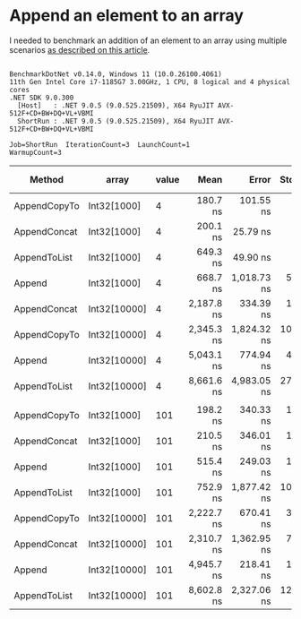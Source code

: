 # Append an element to an array

I needed to benchmark an addition of an element to an array using multiple scenarios [as described on this article](https://www.techiedelight.com/add-new-elements-array-csharp/).

```

BenchmarkDotNet v0.14.0, Windows 11 (10.0.26100.4061)
11th Gen Intel Core i7-1185G7 3.00GHz, 1 CPU, 8 logical and 4 physical cores
.NET SDK 9.0.300
  [Host]   : .NET 9.0.5 (9.0.525.21509), X64 RyuJIT AVX-512F+CD+BW+DQ+VL+VBMI
  ShortRun : .NET 9.0.5 (9.0.525.21509), X64 RyuJIT AVX-512F+CD+BW+DQ+VL+VBMI

Job=ShortRun  IterationCount=3  LaunchCount=1  
WarmupCount=3  

```
| Method       | array        | value | Mean       | Error       | StdDev    | StdErr    | Min        | Max        | Op/s        | Ratio | Gen0    | Gen1   | Allocated | Alloc Ratio |
|------------- |------------- |------ |-----------:|------------:|----------:|----------:|-----------:|-----------:|------------:|------:|--------:|-------:|----------:|------------:|
| AppendCopyTo | Int32[1000]  | 4     |   180.7 ns |   101.55 ns |   5.57 ns |   3.21 ns |   175.9 ns |   186.8 ns | 5,535,487.0 |  0.27 |  0.6425 |      - |   3.94 KB |        1.00 |
| AppendConcat | Int32[1000]  | 4     |   200.1 ns |    25.79 ns |   1.41 ns |   0.82 ns |   199.1 ns |   201.8 ns | 4,996,527.8 |  0.30 |  0.6564 |      - |   4.02 KB |        1.02 |
| AppendToList | Int32[1000]  | 4     |   649.3 ns |    49.90 ns |   2.74 ns |   1.58 ns |   646.7 ns |   652.1 ns | 1,540,107.5 |  0.98 |  2.5673 | 0.0916 |  15.73 KB |        4.00 |
| Append       | Int32[1000]  | 4     |   668.7 ns | 1,018.73 ns |  55.84 ns |  32.24 ns |   619.4 ns |   729.3 ns | 1,495,422.9 |  1.00 |  0.6418 |      - |   3.94 KB |        1.00 |
| AppendConcat | Int32[10000] | 4     | 2,187.8 ns |   334.39 ns |  18.33 ns |  10.58 ns | 2,173.5 ns | 2,208.4 ns |   457,085.0 |  3.29 |  6.3667 |      - |  39.18 KB |        9.95 |
| AppendCopyTo | Int32[10000] | 4     | 2,345.3 ns | 1,824.32 ns | 100.00 ns |  57.73 ns | 2,238.9 ns | 2,437.3 ns |   426,381.8 |  3.52 |  6.3286 |      - |  39.09 KB |        9.93 |
| Append       | Int32[10000] | 4     | 5,043.1 ns |   774.94 ns |  42.48 ns |  24.52 ns | 4,994.1 ns | 5,067.7 ns |   198,289.5 |  7.58 |  6.3248 |      - |  39.09 KB |        9.93 |
| AppendToList | Int32[10000] | 4     | 8,661.6 ns | 4,983.05 ns | 273.14 ns | 157.70 ns | 8,397.2 ns | 8,942.7 ns |   115,451.6 | 13.01 | 25.4211 | 8.4534 | 156.36 KB |       39.71 |
|              |              |       |            |             |           |           |            |            |             |       |         |        |           |             |
| AppendCopyTo | Int32[1000]  | 101   |   198.2 ns |   340.33 ns |  18.65 ns |  10.77 ns |   176.7 ns |   210.1 ns | 5,045,771.8 |  0.38 |  0.6425 |      - |   3.94 KB |        1.00 |
| AppendConcat | Int32[1000]  | 101   |   210.5 ns |   346.01 ns |  18.97 ns |  10.95 ns |   195.3 ns |   231.7 ns | 4,751,680.5 |  0.41 |  0.6564 |      - |   4.02 KB |        1.02 |
| Append       | Int32[1000]  | 101   |   515.4 ns |   249.03 ns |  13.65 ns |   7.88 ns |   500.0 ns |   526.0 ns | 1,940,360.6 |  1.00 |  0.6418 |      - |   3.94 KB |        1.00 |
| AppendToList | Int32[1000]  | 101   |   752.9 ns | 1,877.42 ns | 102.91 ns |  59.41 ns |   677.3 ns |   870.1 ns | 1,328,244.1 |  1.46 |  2.5673 | 0.0916 |  15.73 KB |        4.00 |
| AppendCopyTo | Int32[10000] | 101   | 2,222.7 ns |   670.41 ns |  36.75 ns |  21.22 ns | 2,195.9 ns | 2,264.6 ns |   449,894.6 |  4.31 |  6.3286 |      - |  39.09 KB |        9.93 |
| AppendConcat | Int32[10000] | 101   | 2,310.7 ns | 1,362.95 ns |  74.71 ns |  43.13 ns | 2,251.5 ns | 2,394.7 ns |   432,764.4 |  4.49 |  6.3667 |      - |  39.18 KB |        9.95 |
| Append       | Int32[10000] | 101   | 4,945.7 ns |   218.41 ns |  11.97 ns |   6.91 ns | 4,932.5 ns | 4,955.9 ns |   202,197.8 |  9.60 |  6.3248 |      - |  39.09 KB |        9.93 |
| AppendToList | Int32[10000] | 101   | 8,602.8 ns | 2,327.06 ns | 127.55 ns |  73.64 ns | 8,455.7 ns | 8,682.5 ns |   116,241.4 | 16.70 | 25.4211 | 8.4534 | 156.36 KB |       39.71 |
